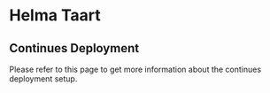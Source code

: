 # Helma Taart

## Continues Deployment

Please refer to this page to get more information about the continues deployment setup.
